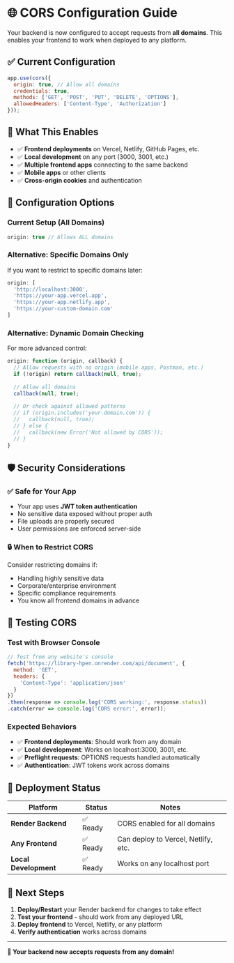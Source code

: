 # 🌐 CORS Configuration Guide

Your backend is now configured to accept requests from **all domains**. This enables your frontend to work when deployed to any platform.

## ✅ Current Configuration

```javascript
app.use(cors({
  origin: true, // Allow all domains
  credentials: true,
  methods: ['GET', 'POST', 'PUT', 'DELETE', 'OPTIONS'],
  allowedHeaders: ['Content-Type', 'Authorization']
}));
```

## 🎯 What This Enables

- ✅ **Frontend deployments** on Vercel, Netlify, GitHub Pages, etc.
- ✅ **Local development** on any port (3000, 3001, etc.)
- ✅ **Multiple frontend apps** connecting to the same backend
- ✅ **Mobile apps** or other clients
- ✅ **Cross-origin cookies** and authentication

## 🔧 Configuration Options

### Current Setup (All Domains)
```javascript
origin: true // Allows ALL domains
```

### Alternative: Specific Domains Only
If you want to restrict to specific domains later:

```javascript
origin: [
  'http://localhost:3000',
  'https://your-app.vercel.app',
  'https://your-app.netlify.app',
  'https://your-custom-domain.com'
]
```

### Alternative: Dynamic Domain Checking
For more advanced control:

```javascript
origin: function (origin, callback) {
  // Allow requests with no origin (mobile apps, Postman, etc.)
  if (!origin) return callback(null, true);
  
  // Allow all domains
  callback(null, true);
  
  // Or check against allowed patterns
  // if (origin.includes('your-domain.com')) {
  //   callback(null, true);
  // } else {
  //   callback(new Error('Not allowed by CORS'));
  // }
}
```

## 🛡️ Security Considerations

### ✅ Safe for Your App
- Your app uses **JWT token authentication**
- No sensitive data exposed without proper auth
- File uploads are properly secured
- User permissions are enforced server-side

### 🔒 When to Restrict CORS
Consider restricting domains if:
- Handling highly sensitive data
- Corporate/enterprise environment
- Specific compliance requirements
- You know all frontend domains in advance

## 📡 Testing CORS

### Test with Browser Console
```javascript
// Test from any website's console
fetch('https://library-hpen.onrender.com/api/document', {
  method: 'GET',
  headers: {
    'Content-Type': 'application/json'
  }
})
.then(response => console.log('CORS working:', response.status))
.catch(error => console.log('CORS error:', error));
```

### Expected Behaviors
- ✅ **Frontend deployments**: Should work from any domain
- ✅ **Local development**: Works on localhost:3000, 3001, etc.
- ✅ **Preflight requests**: OPTIONS requests handled automatically
- ✅ **Authentication**: JWT tokens work across domains

## 🚀 Deployment Status

| Platform | Status | Notes |
|----------|--------|-------|
| **Render Backend** | ✅ Ready | CORS enabled for all domains |
| **Any Frontend** | ✅ Ready | Can deploy to Vercel, Netlify, etc. |
| **Local Development** | ✅ Ready | Works on any localhost port |

## 🔄 Next Steps

1. **Deploy/Restart** your Render backend for changes to take effect
2. **Test your frontend** - should work from any deployed URL
3. **Deploy frontend** to Vercel, Netlify, or any platform
4. **Verify authentication** works across domains

---

**🎉 Your backend now accepts requests from any domain!** 